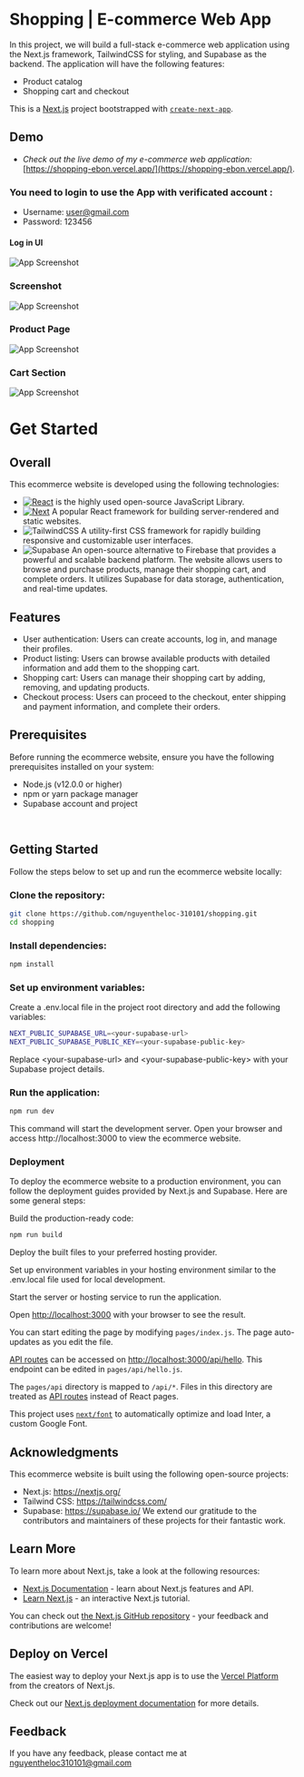 # Shopping | E-commerce Web App
In this project, we will build a full-stack e-commerce web application using the Next.js framework, TailwindCSS for styling, and Supabase as the backend. The application will have the following features:
* Product catalog 
* Shopping cart and checkout 

This is a [Next.js](https://nextjs.org/) project bootstrapped with [`create-next-app`](https://github.com/vercel/next.js/tree/canary/packages/create-next-app).

## Demo
* _Check out the live demo of my e-commerce web application:_ [https://shopping-ebon.vercel.app/](https://shopping-ebon.vercel.app/).
### You need to login to use the App with verificated account :
* Username: user@gmail.com
* Password: 123456
#### Log in UI
![App Screenshot](https://github.com/nguyentheloc-310101/shopping/blob/main/public/images/login.png)

### Screenshot
![App Screenshot](public/images/ecommerce.png)
### Product Page
![App Screenshot](https://github.com/nguyentheloc-310101/shopping/blob/main/public/images/product.png)
### Cart Section
![App Screenshot](https://github.com/nguyentheloc-310101/shopping/blob/main/public/images/cart.png)



# Get Started
## Overall
This ecommerce website is developed using the following technologies:

* [![React][React.js]][React-url] is the highly used open-source JavaScript Library.
* [![Next][Next.js]][Next-url] A popular React framework for building server-rendered and static websites.
* ![TailwindCSS](https://img.shields.io/badge/tailwindcss-%2338B2AC.svg?style=for-the-badge&logo=tailwind-css&logoColor=white) A utility-first CSS framework for rapidly building responsive and customizable user interfaces.
* ![Supabase](https://img.shields.io/badge/Supabase-3ECF8E?style=for-the-badge&logo=supabase&logoColor=white) An open-source alternative to Firebase that provides a powerful and scalable backend platform.
The website allows users to browse and purchase products, manage their shopping cart, and complete orders. It utilizes Supabase for data storage, authentication, and real-time updates.

## Features
- User authentication: Users can create accounts, log in, and manage their profiles.
- Product listing: Users can browse available products with detailed information and add them to the shopping cart.
- Shopping cart: Users can manage their shopping cart by adding, removing, and updating products.
- Checkout process: Users can proceed to the checkout, enter shipping and payment information, and complete their orders.

## Prerequisites
Before running the ecommerce website, ensure you have the following prerequisites installed on your system:

- Node.js (v12.0.0 or higher)
- npm or yarn package manager
- Supabase account and project

<br/>

## Getting Started
Follow the steps below to set up and run the ecommerce website locally:

### Clone the repository:

```bash
git clone https://github.com/nguyentheloc-310101/shopping.git
cd shopping
```

### Install dependencies:
```bash
npm install
```

### Set up environment variables:
Create a .env.local file in the project root directory and add the following variables:
```bash
NEXT_PUBLIC_SUPABASE_URL=<your-supabase-url>
NEXT_PUBLIC_SUPABASE_PUBLIC_KEY=<your-supabase-public-key>
```

Replace \<your-supabase-url\> and \<your-supabase-public-key\> with your Supabase project details.

### Run the application:
```bash
npm run dev
```
This command will start the development server. Open your browser and access http://localhost:3000 to view the ecommerce website.

### Deployment
To deploy the ecommerce website to a production environment, you can follow the deployment guides provided by Next.js and Supabase. Here are some general steps:

Build the production-ready code:

```bash
npm run build
```
Deploy the built files to your preferred hosting provider.

Set up environment variables in your hosting environment similar to the .env.local file used for local development.

Start the server or hosting service to run the application.

Open [http://localhost:3000](http://localhost:3000) with your browser to see the result.

You can start editing the page by modifying `pages/index.js`. The page auto-updates as you edit the file.

[API routes](https://nextjs.org/docs/api-routes/introduction) can be accessed on [http://localhost:3000/api/hello](http://localhost:3000/api/hello). This endpoint can be edited in `pages/api/hello.js`.

The `pages/api` directory is mapped to `/api/*`. Files in this directory are treated as [API routes](https://nextjs.org/docs/api-routes/introduction) instead of React pages.

This project uses [`next/font`](https://nextjs.org/docs/basic-features/font-optimization) to automatically optimize and load Inter, a custom Google Font.

## Acknowledgments
This ecommerce website is built using the following open-source projects:

- Next.js: https://nextjs.org/
- Tailwind CSS: https://tailwindcss.com/
- Supabase: https://supabase.io/
We extend our gratitude to the contributors and maintainers of these projects for their fantastic work.



## Learn More

To learn more about Next.js, take a look at the following resources:

- [Next.js Documentation](https://nextjs.org/docs) - learn about Next.js features and API.
- [Learn Next.js](https://nextjs.org/learn) - an interactive Next.js tutorial.

You can check out [the Next.js GitHub repository](https://github.com/vercel/next.js/) - your feedback and contributions are welcome!

## Deploy on Vercel

The easiest way to deploy your Next.js app is to use the [Vercel Platform](https://vercel.com/new?utm_medium=default-template&filter=next.js&utm_source=create-next-app&utm_campaign=create-next-app-readme) from the creators of Next.js.

Check out our [Next.js deployment documentation](https://nextjs.org/docs/deployment) for more details.
## Feedback

If you have any feedback, please contact me at nguyentheloc310101@gmail.com

[Next.js]: https://img.shields.io/badge/next.js-000000?style=for-the-badge&logo=nextdotjs&logoColor=white
[Next-url]: https://nextjs.org/
[React.js]: https://img.shields.io/badge/React-20232A?style=for-the-badge&logo=react&logoColor=61DAFB
[React-url]: https://reactjs.org/
